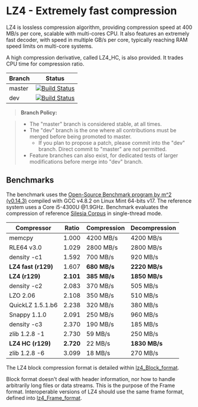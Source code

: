 LZ4 - Extremely fast compression
================================

LZ4 is lossless compression algorithm, 
providing compression speed at 400 MB/s per core, 
scalable with multi-cores CPU. 
It also features an extremely fast decoder, 
with speed in multiple GB/s per core, 
typically reaching RAM speed limits on multi-core systems.

A high compression derivative, called LZ4_HC, is also provided. 
It trades CPU time for compression ratio.

|Branch      |Status   |
|------------|---------|
|master      | [![Build Status](https://travis-ci.org/Cyan4973/lz4.svg?branch=master)](https://travis-ci.org/Cyan4973/lz4) |
|dev         | [![Build Status](https://travis-ci.org/Cyan4973/lz4.svg?branch=dev)](https://travis-ci.org/Cyan4973/lz4) |


> **Branch Policy:**

> - The "master" branch is considered stable, at all times.
> - The "dev" branch is the one where all contributions must be merged 
    before being promoted to master.
>   + If you plan to propose a patch, please commit into the "dev" branch. 
      Direct commit to "master" are not permitted.
> - Feature branches can also exist,
    for dedicated tests of larger modifications before merge into "dev" branch.

Benchmarks
-------------------------

The benchmark uses the [Open-Source Benchmark program by m^2 (v0.14.3)]
compiled with GCC v4.8.2 on Linux Mint 64-bits v17.
The reference system uses a Core i5-4300U @1.9GHz.
Benchmark evaluates the compression of reference [Silesia Corpus]
in single-thread mode.

|  Compressor       | Ratio   | Compression | Decompression |
|  ----------       | -----   | ----------- | ------------- |
|  memcpy           |  1.000  | 4200 MB/s   |   4200 MB/s   |
|  RLE64 v3.0       |  1.029  | 2800 MB/s   |   2800 MB/s   |
|  density -c1      |  1.592  |  700 MB/s   |    920 MB/s   |
|**LZ4 fast (r129)**|  1.607  |**680 MB/s** | **2220 MB/s** |
|**LZ4 (r129)**     |**2.101**|**385 MB/s** | **1850 MB/s** |
|  density -c2      |  2.083  |  370 MB/s   |    505 MB/s   |
|  LZO 2.06         |  2.108  |  350 MB/s   |    510 MB/s   |
|  QuickLZ 1.5.1.b6 |  2.238  |  320 MB/s   |    380 MB/s   |
|  Snappy 1.1.0     |  2.091  |  250 MB/s   |    960 MB/s   |
|  density -c3      |  2.370  |  190 MB/s   |    185 MB/s   |
|  zlib 1.2.8 -1    |  2.730  |   59 MB/s   |    250 MB/s   |
|**LZ4 HC (r129)**  |**2.720**|   22 MB/s   | **1830 MB/s** |
|  zlib 1.2.8 -6    |  3.099  |   18 MB/s   |    270 MB/s   |

The LZ4 block compression format is detailed within [lz4_Block_format].

Block format doesn't deal with header information, 
nor how to handle arbitrarily long files or data streams.
This is the purpose of the Frame format.
Interoperable versions of LZ4 should use the same frame format, 
defined into [lz4_Frame_format].

[Open-Source Benchmark program by m^2 (v0.14.3)]: http://encode.ru/threads/1371-Filesystem-benchmark?p=34029&viewfull=1#post34029
[Silesia Corpus]: http://sun.aei.polsl.pl/~sdeor/index.php?page=silesia
[lz4_Block_format]: lz4_Block_format.md
[lz4_Frame_format]: lz4_Frame_format.md